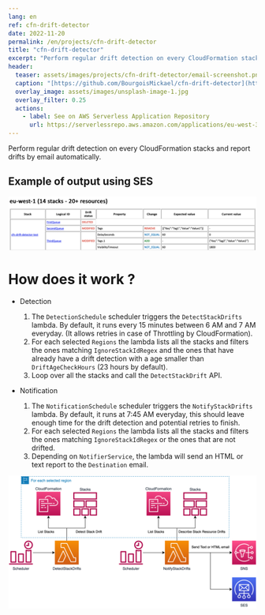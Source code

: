 ```yaml
---
lang: en
ref: cfn-drift-detector
date: 2022-11-20
permalink: /en/projects/cfn-drift-detector
title: "cfn-drift-detector"
excerpt: "Perform regular drift detection on every CloudFormation stacks and report drifts by email"
header:
  teaser: assets/images/projects/cfn-drift-detector/email-screenshot.png
  caption: "[https://github.com/BourgoisMickael/cfn-drift-detector](https://github.com/BourgoisMickael/cfn-drift-detector){:target='_blank'}"
  overlay_image: assets/images/unsplash-image-1.jpg
  overlay_filter: 0.25
  actions:
    - label: See on AWS Serverless Application Repository
      url: https://serverlessrepo.aws.amazon.com/applications/eu-west-3/809187537847/cfn-drift-detector
---
```


Perform regular drift detection on every CloudFormation stacks and report drifts by email automatically.

## Example of output using SES

![Email Output](/assets/images/projects/cfn-drift-detector/email-screenshot.png)

# How does it work ?

- Detection
    1. The `DetectionSchedule` scheduler triggers the `DetectStackDrifts` lambda. By default, it runs every 15 minutes between 6 AM and 7 AM everyday. (It allows retries in case of Throttling by CloudFormation).
    2. For each selected `Regions` the lambda lists all the stacks and filters the ones matching `IgnoreStackIdRegex` and the ones that have already have a drift detection with a age smaller than `DriftAgeCheckHours` (23 hours by default).
    3. Loop over all the stacks and call the `DetectStackDrift` API.

- Notification
    1. The `NotificationSchedule` scheduler triggers the `NotifyStackDrifts` lambda. By default, it runs at 7:45 AM everyday, this should leave enough time for the drift detection and potential retries to finish.
    2. For each selected `Regions` the lambda lists all the stacks and filters the ones matching `IgnoreStackIdRegex` or the ones that are not drifted.
    3. Depending on `NotifierService`, the lambda will send an HTML or text report to the `Destination` email.

![Architecture](/assets/images/projects/cfn-drift-detector/architecture.png)
